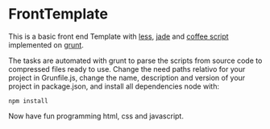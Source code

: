 FrontTemplate
=============

This is a basic front end Template with [less](http://lesscss.org/ "less"), [jade](http://jade-lang.com/ "jade") and [coffee script](http://coffeescript.org/ "coffee script") implemented on [grunt](http://gruntjs.com/ "grunt").

The tasks are automated with grunt to parse the scripts from source code to compressed files ready to use. Change the need paths relativo for your project in Grunfile.js, change the name, description and version of your project in package.json, and install all dependencies node with:

 `npm install`

Now have fun programming html, css and javascript.